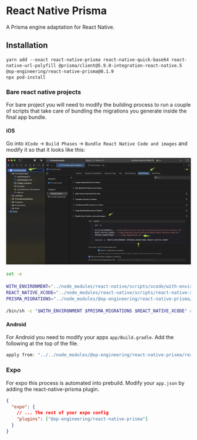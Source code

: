 # React Native Prisma

A Prisma engine adaptation for React Native.

## Installation

```
yarn add --exact react-native-prisma react-native-quick-base64 react-native-url-polyfill @prisma/client@5.9.0-integration-react-native.5 @op-engineering/react-native-prisma@0.1.9
npx pod-install
```

### Bare react native projects

For bare project you will need to modify the building process to run a couple of scripts that take care of bundling the migrations you generate inside the final app bundle.

#### iOS

Go into `XCode` → `Build Phases` → `Bundle React Native Code and images` and modify it so that it looks like this:

![xcode_build_phases](xcode.png)

```bash
set -e

WITH_ENVIRONMENT="../node_modules/react-native/scripts/xcode/with-environment.sh"
REACT_NATIVE_XCODE="../node_modules/react-native/scripts/react-native-xcode.sh"
PRISMA_MIGRATIONS="../node_modules/@op-engineering/react-native-prisma/copy-migrations.sh" # Add this

/bin/sh -c "$WITH_ENVIRONMENT $PRISMA_MIGRATIONS $REACT_NATIVE_XCODE" # Add it to the list of running scripts
```

#### Android

For Android you need to modify your apps `app/Build.gradle`. Add the following at the top of the file.

```groovy
apply from: "../../node_modules/@op-engineering/react-native-prisma/react-native-prisma.gradle"
```

### Expo

For expo this process is automated into prebuild. Modify your `app.json` by adding the react-native-prisma plugin.

```json
{
  "expo": {
    // ... The rest of your expo config
    "plugins": ["@op-engineering/react-native-prisma"]
  }
}
```

